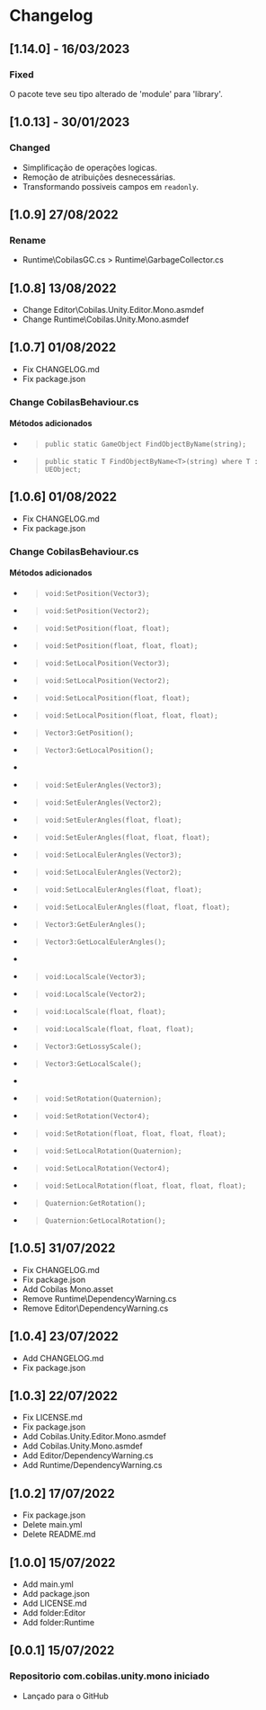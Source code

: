 # Changelog
## [1.14.0] - 16/03/2023
### Fixed
O pacote teve seu tipo alterado de 'module' para 'library'.
## [1.0.13] - 30/01/2023
### Changed
- Simplificação de operações logicas.
- Remoção de atribuições desnecessárias.
- Transformando possiveis campos em `readonly`.
## [1.0.9] 27/08/2022
### Rename
- Runtime\CobilasGC.cs > Runtime\GarbageCollector.cs
## [1.0.8] 13/08/2022
- Change Editor\Cobilas.Unity.Editor.Mono.asmdef
- Change Runtime\Cobilas.Unity.Mono.asmdef
## [1.0.7] 01/08/2022
- Fix CHANGELOG.md
- Fix package.json
### Change CobilasBehaviour.cs
#### Métodos adicionados
- > `public static GameObject FindObjectByName(string);`
- > `public static T FindObjectByName<T>(string) where T : UEObject;`
## [1.0.6] 01/08/2022
- Fix CHANGELOG.md
- Fix package.json
### Change CobilasBehaviour.cs
#### Métodos adicionados
- > `void:SetPosition(Vector3);`
- > `void:SetPosition(Vector2);`
- > `void:SetPosition(float, float);`
- > `void:SetPosition(float, float, float);`
- > `void:SetLocalPosition(Vector3);`
- > `void:SetLocalPosition(Vector2);`
- > `void:SetLocalPosition(float, float);`
- > `void:SetLocalPosition(float, float, float);`
- > `Vector3:GetPosition();`
- > `Vector3:GetLocalPosition();`
- >
- > `void:SetEulerAngles(Vector3);`
- > `void:SetEulerAngles(Vector2);`
- > `void:SetEulerAngles(float, float);`
- > `void:SetEulerAngles(float, float, float);`
- > `void:SetLocalEulerAngles(Vector3);`
- > `void:SetLocalEulerAngles(Vector2);`
- > `void:SetLocalEulerAngles(float, float);`
- > `void:SetLocalEulerAngles(float, float, float);`
- > `Vector3:GetEulerAngles();`
- > `Vector3:GetLocalEulerAngles();`
- >
- > `void:LocalScale(Vector3);`
- > `void:LocalScale(Vector2);`
- > `void:LocalScale(float, float);`
- > `void:LocalScale(float, float, float);`
- > `Vector3:GetLossyScale();`
- > `Vector3:GetLocalScale();`
- >
- > `void:SetRotation(Quaternion);`
- > `void:SetRotation(Vector4);`
- > `void:SetRotation(float, float, float, float);`
- > `void:SetLocalRotation(Quaternion);`
- > `void:SetLocalRotation(Vector4);`
- > `void:SetLocalRotation(float, float, float, float);`
- > `Quaternion:GetRotation();`
- > `Quaternion:GetLocalRotation();`
## [1.0.5] 31/07/2022
- Fix CHANGELOG.md
- Fix package.json
- Add Cobilas Mono.asset
- Remove Runtime\DependencyWarning.cs
- Remove Editor\DependencyWarning.cs
## [1.0.4] 23/07/2022
- Add CHANGELOG.md
- Fix package.json
## [1.0.3] 22/07/2022
- Fix LICENSE.md
- Fix package.json
- Add Cobilas.Unity.Editor.Mono.asmdef
- Add Cobilas.Unity.Mono.asmdef
- Add Editor/DependencyWarning.cs
- Add Runtime/DependencyWarning.cs
## [1.0.2] 17/07/2022
- Fix package.json
- Delete main.yml
- Delete README.md
## [1.0.0] 15/07/2022
- Add main.yml
- Add package.json
- Add LICENSE.md
- Add folder:Editor
- Add folder:Runtime
## [0.0.1] 15/07/2022
### Repositorio com.cobilas.unity.mono iniciado
- Lançado para o GitHub